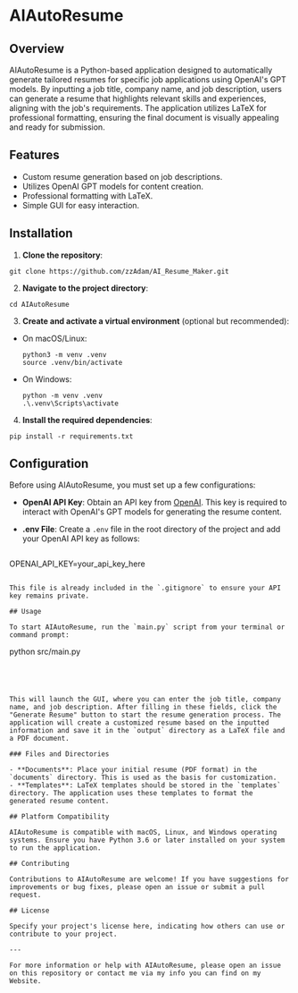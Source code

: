 # AIAutoResume

## Overview

AIAutoResume is a Python-based application designed to automatically generate tailored resumes for specific job applications using OpenAI's GPT models. By inputting a job title, company name, and job description, users can generate a resume that highlights relevant skills and experiences, aligning with the job's requirements. The application utilizes LaTeX for professional formatting, ensuring the final document is visually appealing and ready for submission.

## Features

- Custom resume generation based on job descriptions.
- Utilizes OpenAI GPT models for content creation.
- Professional formatting with LaTeX.
- Simple GUI for easy interaction.

## Installation

1. **Clone the repository**:

  ```
git clone https://github.com/zzAdam/AI_Resume_Maker.git
  ```

2. **Navigate to the project directory**:


  ```
cd AIAutoResume
  ```

3. **Create and activate a virtual environment** (optional but recommended):
- On macOS/Linux:
  ```
  python3 -m venv .venv
  source .venv/bin/activate
  ```
- On Windows:
  ```
  python -m venv .venv
  .\.venv\Scripts\activate
  ```
4. **Install the required dependencies**:

  ```
pip install -r requirements.txt
  ```



## Configuration

Before using AIAutoResume, you must set up a few configurations:

- **OpenAI API Key**: Obtain an API key from [OpenAI](https://openai.com/). This key is required to interact with OpenAI's GPT models for generating the resume content.
- **.env File**: Create a `.env` file in the root directory of the project and add your OpenAI API key as follows:


  ```
OPENAI_API_KEY=your_api_key_here
  ```

This file is already included in the `.gitignore` to ensure your API key remains private.

## Usage

To start AIAutoResume, run the `main.py` script from your terminal or command prompt:

  ```
python src/main.py

  ```




This will launch the GUI, where you can enter the job title, company name, and job description. After filling in these fields, click the "Generate Resume" button to start the resume generation process. The application will create a customized resume based on the inputted information and save it in the `output` directory as a LaTeX file and a PDF document.

### Files and Directories

- **Documents**: Place your initial resume (PDF format) in the `documents` directory. This is used as the basis for customization.
- **Templates**: LaTeX templates should be stored in the `templates` directory. The application uses these templates to format the generated resume content.

## Platform Compatibility

AIAutoResume is compatible with macOS, Linux, and Windows operating systems. Ensure you have Python 3.6 or later installed on your system to run the application.

## Contributing

Contributions to AIAutoResume are welcome! If you have suggestions for improvements or bug fixes, please open an issue or submit a pull request.

## License

Specify your project's license here, indicating how others can use or contribute to your project.

---

For more information or help with AIAutoResume, please open an issue on this repository or contact me via my info you can find on my Website.
